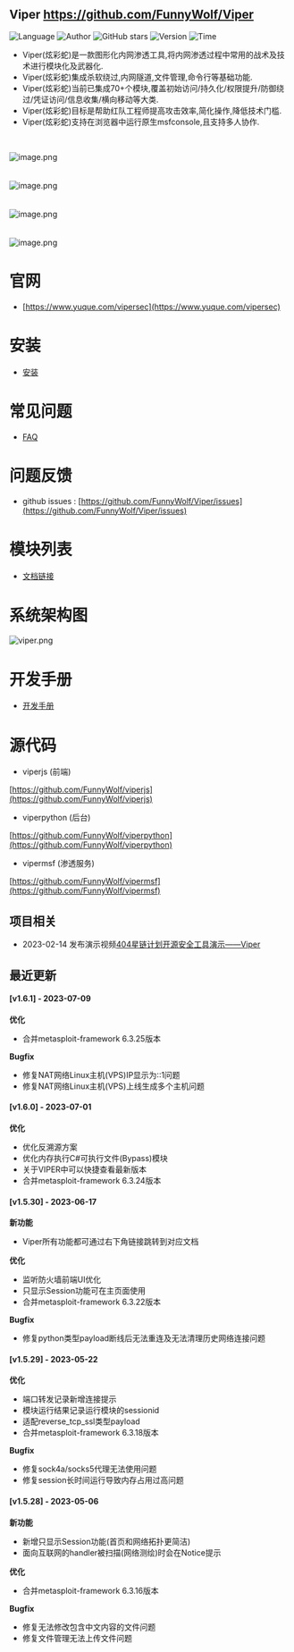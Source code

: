 ## Viper <https://github.com/FunnyWolf/Viper>
<!--auto_detail_badge_begin_0b490ffb61b26b45de3ea5d7dd8a582e-->
![Language](https://img.shields.io/badge/Language-JS/Python-blue)
![Author](https://img.shields.io/badge/Author-FunnyWolf-orange)
![GitHub stars](https://img.shields.io/github/stars/FunnyWolf/Viper.svg?style=flat&logo=github)
![Version](https://img.shields.io/badge/Version-V1.6.1-red)
![Time](https://img.shields.io/badge/Join-20210323-green)
<!--auto_detail_badge_end_fef74f2d7ea73fcc43ff78e05b1e7451-->


- Viper(炫彩蛇)是一款图形化内网渗透工具,将内网渗透过程中常用的战术及技术进行模块化及武器化.
- Viper(炫彩蛇)集成杀软绕过,内网隧道,文件管理,命令行等基础功能.
- Viper(炫彩蛇)当前已集成70+个模块,覆盖初始访问/持久化/权限提升/防御绕过/凭证访问/信息收集/横向移动等大类.
- Viper(炫彩蛇)目标是帮助红队工程师提高攻击效率,简化操作,降低技术门槛.
- Viper(炫彩蛇)支持在浏览器中运行原生msfconsole,且支持多人协作.

<br>

![image.png](https://cdn.nlark.com/yuque/0/2021/png/159259/1631687579184-a2603220-9009-4240-9709-76b503fe8174.png?x-oss-process=image%2Fresize%2Cw_1504%2Climit_0)
<br>
<br>
<br>
![image.png](https://cdn.nlark.com/yuque/0/2021/png/159259/1628573079014-871d0573-ef2a-4267-974b-1026d6ed2466.png?x-oss-process=image%2Fresize%2Cw_1504%2Climit_0)
<br>
<br>
<br>
![image.png](https://cdn.nlark.com/yuque/0/2020/png/159259/1609217703998-8bebe969-7a26-4f75-b2cb-6dca34a39951.png#align=left&display=inline&height=511&margin=%5Bobject%20Object%5D&name=image.png&originHeight=1022&originWidth=2028&size=191127&status=done&style=none&width=1014)
<br>
<br>
<br>
![image.png](https://cdn.nlark.com/yuque/0/2020/png/159259/1609217723155-f57417f1-2229-4386-888a-c8608449643c.png#align=left&display=inline&height=511&margin=%5Bobject%20Object%5D&name=image.png&originHeight=1022&originWidth=2028&size=296317&status=done&style=none&width=1014)
<br>

# 官网

- [https://www.yuque.com/vipersec](https://www.yuque.com/vipersec)

# 安装

- [安装](https://www.yuque.com/vipersec/help/olg1ua)

# 常见问题

- [FAQ](https://www.yuque.com/vipersec/faq)

# 问题反馈

- github issues : [https://github.com/FunnyWolf/Viper/issues](https://github.com/FunnyWolf/Viper/issues)

# 模块列表

- [文档链接](https://www.yuque.com/vipersec/module)

# 系统架构图
![viper.png](https://cdn.nlark.com/yuque/0/2021/png/159259/1627364231093-768d3b07-e044-4a2d-a3fa-e9ebd92a0828.png)

# 开发手册

- [开发手册](https://www.yuque.com/vipersec/code)

# 源代码

- viperjs (前端)

[https://github.com/FunnyWolf/viperjs](https://github.com/FunnyWolf/viperjs)

- viperpython (后台)

[https://github.com/FunnyWolf/viperpython](https://github.com/FunnyWolf/viperpython)

- vipermsf (渗透服务)

[https://github.com/FunnyWolf/vipermsf](https://github.com/FunnyWolf/vipermsf)

<!--auto_detail_active_begin_e1c6fb434b6f0baf6912c7a1934f772b-->
## 项目相关

- 2023-02-14 发布演示视频[404星链计划开源安全工具演示——Viper](https://www.bilibili.com/video/BV1zv4y1s7xv)

## 最近更新

#### [v1.6.1] - 2023-07-09

**优化**  
- 合并metasploit-framework 6.3.25版本  

**Bugfix**  
- 修复NAT网络Linux主机(VPS)IP显示为::1问题  
- 修复NAT网络Linux主机(VPS)上线生成多个主机问题

#### [v1.6.0] - 2023-07-01

**优化**  
- 优化反溯源方案  
- 优化内存执行C#可执行文件(Bypass)模块  
- 关于VIPER中可以快捷查看最新版本  
- 合并metasploit-framework 6.3.24版本

#### [v1.5.30] - 2023-06-17

**新功能**  
- Viper所有功能都可通过右下角链接跳转到对应文档  

**优化**  
- 监听防火墙前端UI优化  
- 只显示Session功能可在主页面使用  
- 合并metasploit-framework 6.3.22版本  

**Bugfix**  
- 修复python类型payload断线后无法重连及无法清理历史网络连接问题

#### [v1.5.29] - 2023-05-22

**优化**  
- 端口转发记录新增连接提示  
- 模块运行结果记录运行模块的sessionid  
- 适配reverse_tcp_ssl类型payload  
- 合并metasploit-framework 6.3.18版本  

**Bugfix**  
- 修复sock4a/socks5代理无法使用问题  
- 修复session长时间运行导致内存占用过高问题

#### [v1.5.28] - 2023-05-06

**新功能**  
- 新增只显示Session功能(首页和网络拓扑更简洁)  
- 面向互联网的handler被扫描(网络测绘)时会在Notice提示  

**优化**  
- 合并metasploit-framework 6.3.16版本  

**Bugfix**  
- 修复无法修改包含中文内容的文件问题  
- 修复文件管理无法上传文件问题

<!--auto_detail_active_end_f9cf7911015e9913b7e691a7a5878527-->
